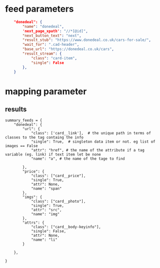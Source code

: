 
# feed parameters

```json
    "donedeal": {
        "name": "donedeal",
        'next_page_xpath': "//*[@id]",
        "next_button_text": "next",
        "result_stub": "https://www.donedeal.co.uk/cars-for-sale/",
        "wait_for": ".cad-header",
        "base_url": "https://donedeal.co.uk/cars",
        "result_stream": {
            "class": "card-item",
            "single": False
        },
    }
```

# mapping parameter

## results

    summary_feeds = {
        "donedeal": {
            "url": {
                "class": ['card__link'],  # the unique path in terms of classes to the tag containg the info
                "single": True,  # singleton data item or not. eg list of images == False
                "attr": "href", # the name of the attribute if a tag variable (eg. link) if text item let be none
                "name": "a", # the name of the tage to find

            },
            "price": {
                "class": ["card__price"],
                "single": True,
                "attr": None,
                "name": "span"
            },
            "imgs": {
                "class": ["card__photo"],
                "single": True,
                "attr": "src",
                "name": "img"
            },
            "attrs": {
                "class": ["card__body-keyinfo"],
                "single": False,
                "attr": None,
                "name": "li"
            }

        },

    }
